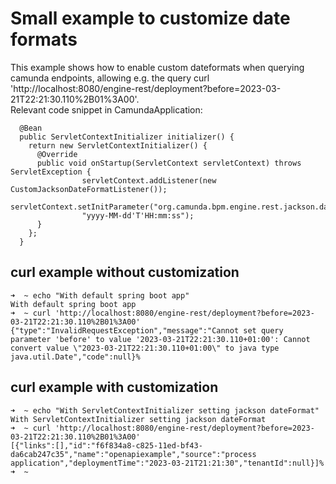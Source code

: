 # Small example to customize date formats

This example shows how to enable custom dateformats when querying camunda endpoints, allowing e.g. the query curl 'http://localhost:8080/engine-rest/deployment?before=2023-03-21T22:21:30.110%2B01%3A00'. <br>
Relevant code snippet in CamundaApplication:
```
  @Bean
  public ServletContextInitializer initializer() {
    return new ServletContextInitializer() {
      @Override
      public void onStartup(ServletContext servletContext) throws ServletException {
                servletContext.addListener(new CustomJacksonDateFormatListener());
                servletContext.setInitParameter("org.camunda.bpm.engine.rest.jackson.dateFormat",
                "yyyy-MM-dd'T'HH:mm:ss");
      }
    };
  }
```

## curl example without customization
```
➜  ~ echo "With default spring boot app"
With default spring boot app
➜  ~ curl 'http://localhost:8080/engine-rest/deployment?before=2023-03-21T22:21:30.110%2B01%3A00'
{"type":"InvalidRequestException","message":"Cannot set query parameter 'before' to value '2023-03-21T22:21:30.110+01:00': Cannot convert value \"2023-03-21T22:21:30.110+01:00\" to java type java.util.Date","code":null}%
```

## curl example with customization
```
➜  ~ echo "With ServletContextInitializer setting jackson dateFormat"
With ServletContextInitializer setting jackson dateFormat
➜  ~ curl 'http://localhost:8080/engine-rest/deployment?before=2023-03-21T22:21:30.110%2B01%3A00'
[{"links":[],"id":"f6f834a8-c825-11ed-bf43-da6cab247c35","name":"openapiexample","source":"process application","deploymentTime":"2023-03-21T21:21:30","tenantId":null}]%
➜  ~
```